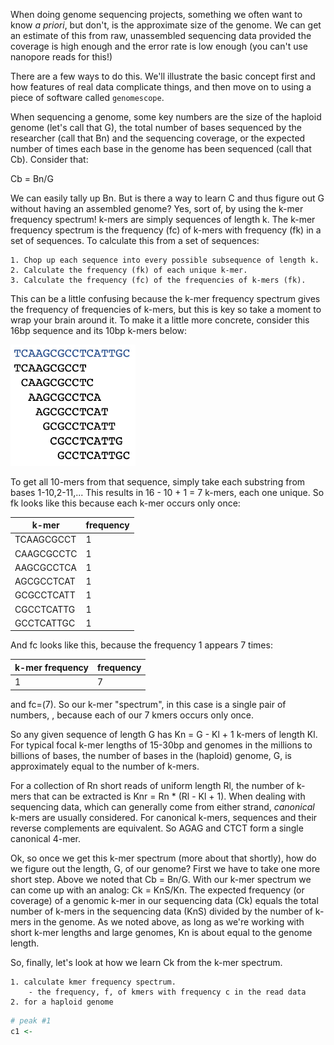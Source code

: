 When doing genome sequencing projects, something we often want to know _a priori_, but don't, is the approximate size of the genome. We can get an estimate of this from raw, unassembled sequencing data provided the coverage is high enough and the error rate is low enough (you can't use nanopore reads for this!)

There are a few ways to do this. We'll illustrate the basic concept first and how features of real data complicate things, and then move on to using a piece of software called `genomescope`. 

When sequencing a genome, some key numbers are the size  of the haploid genome (let's call that G), the total number of bases sequenced by the researcher (call that Bn) and the sequencing coverage, or the expected number of times each base in the genome has been sequenced (call that Cb). Consider that: 

Cb = Bn/G

We can easily tally up Bn. But is there a way to learn C and thus figure out G without having an assembled genome? Yes, sort of, by using the k-mer frequency spectrum! k-mers are simply sequences of length k. The k-mer frequency spectrum is the frequency (fc) of k-mers with frequency (fk) in a set of sequences. To calculate this from a set of sequences:

    1. Chop up each sequence into every possible subsequence of length k. 
    2. Calculate the frequency (fk) of each unique k-mer. 
    3. Calculate the frequency (fc) of the frequencies of k-mers (fk). 

This can be a little confusing because the k-mer frequency spectrum gives the frequency of frequencies of k-mers, but this is key so take a moment to wrap your brain around it. To make it a little more concrete, consider this 16bp sequence and its 10bp k-mers below:

<img src="images/kmers.jpg" alt="drawing" width="200"/>

To get all 10-mers from that sequence, simply take each substring from bases 1-10,2-11,... This results in 16 - 10 + 1 = 7 k-mers, each one unique. So fk looks like this because each k-mer occurs only once:

| k-mer      | frequency |
| ---------- | ---|
| TCAAGCGCCT | 1 |
| CAAGCGCCTC | 1 |
| AAGCGCCTCA | 1 |
| AGCGCCTCAT | 1 |
| GCGCCTCATT | 1 |
| CGCCTCATTG | 1 |
| GCCTCATTGC | 1 |


And fc looks like this, because the frequency 1 appears 7 times:

| k-mer frequency | frequency |
| ---------- | ---|
| 1 | 7 |


 and fc=(7). So our k-mer "spectrum", in this case is a single pair of numbers, , because each of our 7 kmers occurs only once. 


So any given sequence of length G has Kn = G - Kl + 1 k-mers of length Kl. For typical focal k-mer lengths of 15-30bp and genomes in the millions to billions of bases, the number of bases in the (haploid) genome, G, is approximately equal to the number of k-mers. 

For a collection of Rn short reads of uniform length Rl, the number of k-mers that can be extracted is Knr = Rn * (Rl - Kl + 1). When dealing with sequencing data, which can generally come from either strand, _canonical_ k-mers are usually considered. For canonical k-mers, sequences and their reverse complements are equivalent. So AGAG and CTCT form a single canonical 4-mer. 

Ok, so once we get this k-mer spectrum (more about that shortly), how do we figure out the length, G, of our genome? First we have to take one more short step. Above we noted that Cb = Bn/G. With our k-mer spectrum we can come up with an analog: Ck = KnS/Kn. The expected frequency (or coverage) of a genomic k-mer in our sequencing data (Ck) equals the total number of k-mers in the sequencing data (KnS) divided by the number of k-mers in the genome. As we noted above, as long as we're working with short k-mer lengths and large genomes, Kn is about equal to the genome length. 

So, finally, let's look at how we learn Ck from the k-mer spectrum. 




    1. calculate kmer frequency spectrum. 
        - the frequency, f, of kmers with frequency c in the read data
    2. for a haploid genome


```R
# peak #1
c1 <- 
```
